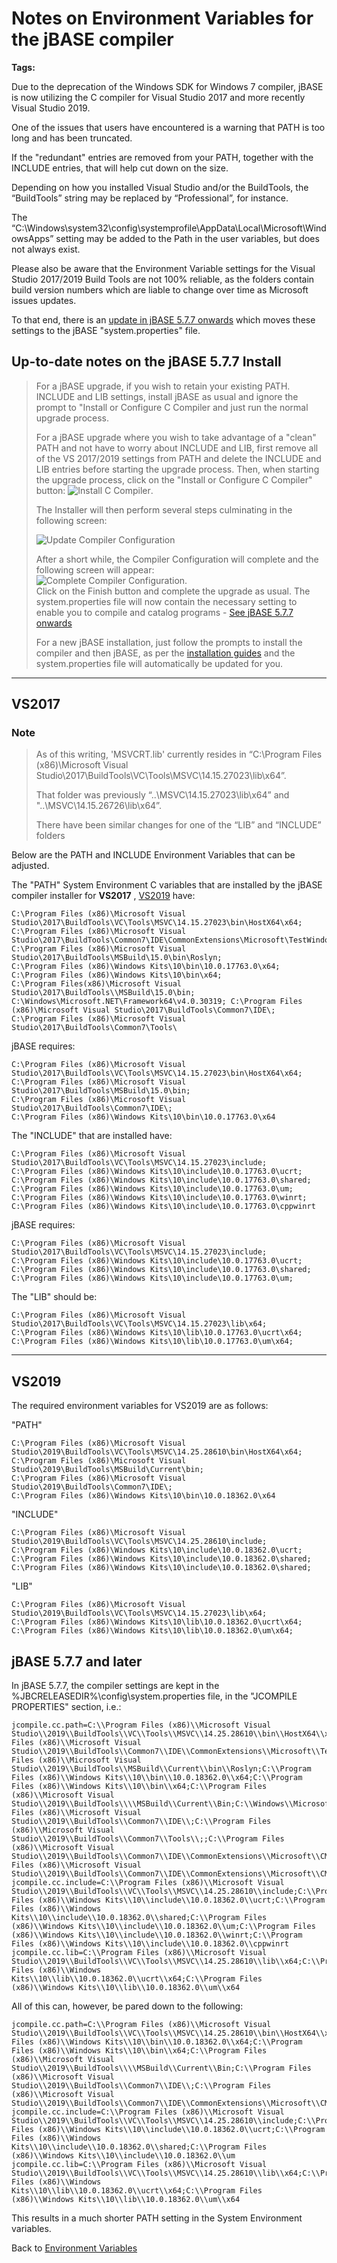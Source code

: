 # Notes on Environment Variables for the jBASE compiler

<PageHeader />

**Tags:**
<badge text='path' vertical='middle' />
<badge text='windows' vertical='middle' />
<badge text='compiler' vertical='middle' />
<badge text='environment variables' vertical='middle' />

Due to the deprecation of the Windows SDK for Windows 7 compiler, jBASE is now utilizing the C compiler for Visual Studio 2017 and more recently Visual Studio 2019.

One of the issues that users have encountered is a warning that PATH is too long and has been truncated.

If the "redundant" entries are removed from your PATH, together with the INCLUDE entries, that will help cut down on the size.

Depending on how you installed Visual Studio and/or the BuildTools, the “BuildTools” string may be replaced by “Professional”, for instance.

The “C:\Windows\system32\config\systemprofile\AppData\Local\Microsoft\WindowsApps” setting may be added to the Path in the user variables, but does not always exist.

Please also be aware that the Environment Variable settings for the Visual Studio 2017/2019 Build Tools are not 100% reliable, as the folders contain build version numbers which are liable to change over time as Microsoft issues updates.

To that end, there is an [update in jBASE 5.7.7 onwards](#jbase-5-7-7-and-later) which moves these settings to the jBASE "system.properties" file.  

## Up-to-date notes on the jBASE 5.7.7 Install

> For a jBASE upgrade, if you wish to retain your existing PATH. INCLUDE and LIB settings, install jBASE as usual and ignore the prompt to "Install or Configure C Compiler and just run the normal upgrade process.
>
> For a jBASE upgrade where you wish to take advantage of a "clean" PATH and not have to worry about INCLUDE and LIB, first remove all of the VS 2017/2019 settings from PATH and delete the INCLUDE and LIB entries before starting the upgrade process.
> Then, when starting the upgrade process, click on the "Install or Configure C Compiler" button:
> ![Install C Compiler](./CCompiler_0.png).  
>
> The Installer will then perform several steps culminating in the following screen:  
>  
> ![Update Compiler Configuration](./CCompiler_1.png)  
>  
> After a short while, the Compiler Configuration will complete and the following screen will appear:  
> ![Complete Compiler Configuration](./CCompiler_2.png).  
> Click on the Finish button and complete the upgrade as usual. The system.properties file will now contain the necessary setting to enable you to compile and catalog programs -  [See jBASE 5.7.7 onwards](#jbase-5-7-7-and-later)  
>
> For a new jBASE installation, just follow the prompts to install the compiler and then jBASE, as per the [installation guides](./../../administration/installation-guides/jbase-5.7-windows-installation-guide/README.md) and the system.properties file will automatically be updated for you.

* * *

## VS2017

### Note

>As of this writing, 'MSVCRT.lib' currently resides in “C:\Program Files (x86)\Microsoft Visual Studio\2017\BuildTools\VC\Tools\MSVC\14.15.27023\lib\x64”.
>
>That folder was previously “..\MSVC\14.15.27023\lib\x64” and "..\MSVC\14.15.26726\lib\x64”.
>
>There have been similar changes for one of the “LIB” and “INCLUDE” folders

Below are the PATH and INCLUDE Environment Variables that can be adjusted.

The "PATH" System Environment C variables that are installed by the jBASE compiler installer for **VS2017** , [VS2019](#vs2019) have:

```
C:\Program Files (x86)\Microsoft Visual Studio\2017\BuildTools\VC\Tools\MSVC\14.15.27023\bin\HostX64\x64;
C:\Program Files (x86)\Microsoft Visual Studio\2017\BuildTools\Common7\IDE\CommonExtensions\Microsoft\TestWindow;
C:\Program Files (x86)\Microsoft Visual Studio\2017\BuildTools\MSBuild\15.0\bin\Roslyn;
C:\Program Files (x86)\Windows Kits\10\bin\10.0.17763.0\x64;
C:\Program Files (x86)\Windows Kits\10\bin\x64;
C:\Program Files(x86)\Microsoft Visual Studio\2017\BuildTools\\MSBuild\15.0\bin;
C:\Windows\Microsoft.NET\Framework64\v4.0.30319; C:\Program Files (x86)\Microsoft Visual Studio\2017\BuildTools\Common7\IDE\;
C:\Program Files (x86)\Microsoft Visual Studio\2017\BuildTools\Common7\Tools\
```

jBASE requires:

```
C:\Program Files (x86)\Microsoft Visual Studio\2017\BuildTools\VC\Tools\MSVC\14.15.27023\bin\HostX64\x64;
C:\Program Files (x86)\Microsoft Visual Studio\2017\BuildTools\MSBuild\15.0\bin;
C:\Program Files (x86)\Microsoft Visual Studio\2017\BuildTools\Common7\IDE\;
C:\Program Files (x86)\Windows Kits\10\bin\10.0.17763.0\x64
```

The "INCLUDE" that are installed have:

```
C:\Program Files (x86)\Microsoft Visual Studio\2017\BuildTools\VC\Tools\MSVC\14.15.27023\include;
C:\Program Files (x86)\Windows Kits\10\include\10.0.17763.0\ucrt;
C:\Program Files (x86)\Windows Kits\10\include\10.0.17763.0\shared;
C:\Program Files (x86)\Windows Kits\10\include\10.0.17763.0\um;
C:\Program Files (x86)\Windows Kits\10\include\10.0.17763.0\winrt;
C:\Program Files (x86)\Windows Kits\10\include\10.0.17763.0\cppwinrt
```

jBASE requires:

```
C:\Program Files (x86)\Microsoft Visual Studio\2017\BuildTools\VC\Tools\MSVC\14.15.27023\include;
C:\Program Files (x86)\Windows Kits\10\include\10.0.17763.0\ucrt;
C:\Program Files (x86)\Windows Kits\10\include\10.0.17763.0\shared;
C:\Program Files (x86)\Windows Kits\10\include\10.0.17763.0\um;
```

The "LIB" should be:

```
C:\Program Files (x86)\Microsoft Visual Studio\2017\BuildTools\VC\Tools\MSVC\14.15.27023\lib\x64;
C:\Program Files (x86)\Windows Kits\10\lib\10.0.17763.0\ucrt\x64;
C:\Program Files (x86)\Windows Kits\10\lib\10.0.17763.0\um\x64;
```

* * *

## VS2019

The required environment variables for VS2019 are as follows:

"PATH"

```
C:\Program Files (x86)\Microsoft Visual Studio\2019\BuildTools\VC\Tools\MSVC\14.25.28610\bin\HostX64\x64;
C:\Program Files (x86)\Microsoft Visual Studio\2019\BuildTools\MSBuild\Current\bin;
C:\Program Files (x86)\Microsoft Visual Studio\2019\BuildTools\Common7\IDE\;
C:\Program Files (x86)\Windows Kits\10\bin\10.0.18362.0\x64
```

"INCLUDE"

```
C:\Program Files (x86)\Microsoft Visual Studio\2019\BuildTools\VC\Tools\MSVC\14.25.28610\include;
C:\Program Files (x86)\Windows Kits\10\include\10.0.18362.0\ucrt;
C:\Program Files (x86)\Windows Kits\10\include\10.0.18362.0\shared;
C:\Program Files (x86)\Windows Kits\10\include\10.0.18362.0\shared;
```

"LIB"

```
C:\Program Files (x86)\Microsoft Visual Studio\2019\BuildTools\VC\Tools\MSVC\14.15.27023\lib\x64;
C:\Program Files (x86)\Windows Kits\10\lib\10.0.18362.0\ucrt\x64;
C:\Program Files (x86)\Windows Kits\10\lib\10.0.18362.0\um\x64;
```

## jBASE 5.7.7 and later

In jBASE 5.7.7, the compiler settings are kept in the %JBCRELEASEDIR%\config\system.properties file, in the "JCOMPILE PROPERTIES" section, i.e.:

```
jcompile.cc.path=C:\\Program Files (x86)\\Microsoft Visual Studio\\2019\\BuildTools\\VC\\Tools\\MSVC\\14.25.28610\\bin\\HostX64\\x64;C:\\Program Files (x86)\\Microsoft Visual Studio\\2019\\BuildTools\\Common7\\IDE\\CommonExtensions\\Microsoft\\TestWindow;C:\\Program Files (x86)\\Microsoft Visual Studio\\2019\\BuildTools\\MSBuild\\Current\\bin\\Roslyn;C:\\Program Files (x86)\\Windows Kits\\10\\bin\\10.0.18362.0\\x64;C:\\Program Files (x86)\\Windows Kits\\10\\bin\\x64;C:\\Program Files (x86)\\Microsoft Visual Studio\\2019\\BuildTools\\\\MSBuild\\Current\\Bin;C:\\Windows\\Microsoft.NET\\Framework64\\v4.0.30319;C:\\Program Files (x86)\\Microsoft Visual Studio\\2019\\BuildTools\\Common7\\IDE\\;C:\\Program Files (x86)\\Microsoft Visual Studio\\2019\\BuildTools\\Common7\\Tools\\;;C:\\Program Files (x86)\\Microsoft Visual Studio\\2019\\BuildTools\\Common7\\IDE\\CommonExtensions\\Microsoft\\CMake\\CMake\\bin;C:\\Program Files (x86)\\Microsoft Visual Studio\\2019\\BuildTools\\Common7\\IDE\\CommonExtensions\\Microsoft\\CMake\\Ninja
jcompile.cc.include=C:\\Program Files (x86)\\Microsoft Visual Studio\\2019\\BuildTools\\VC\\Tools\\MSVC\\14.25.28610\\include;C:\\Program Files (x86)\\Windows Kits\\10\\include\\10.0.18362.0\\ucrt;C:\\Program Files (x86)\\Windows Kits\\10\\include\\10.0.18362.0\\shared;C:\\Program Files (x86)\\Windows Kits\\10\\include\\10.0.18362.0\\um;C:\\Program Files (x86)\\Windows Kits\\10\\include\\10.0.18362.0\\winrt;C:\\Program Files (x86)\\Windows Kits\\10\\include\\10.0.18362.0\\cppwinrt
jcompile.cc.lib=C:\\Program Files (x86)\\Microsoft Visual Studio\\2019\\BuildTools\\VC\\Tools\\MSVC\\14.25.28610\\lib\\x64;C:\\Program Files (x86)\\Windows Kits\\10\\lib\\10.0.18362.0\\ucrt\\x64;C:\\Program Files (x86)\\Windows Kits\\10\\lib\\10.0.18362.0\\um\\x64
```

All of this can, however, be pared  down to the following:

```
jcompile.cc.path=C:\\Program Files (x86)\\Microsoft Visual Studio\\2019\\BuildTools\\VC\\Tools\\MSVC\\14.25.28610\\bin\\HostX64\\x64;C:\\Program Files (x86)\\Windows Kits\\10\\bin\\10.0.18362.0\\x64;C:\\Program Files (x86)\\Windows Kits\\10\\bin\\x64;C:\\Program Files (x86)\\Microsoft Visual Studio\\2019\\BuildTools\\\\MSBuild\\Current\\Bin;C:\\Program Files (x86)\\Microsoft Visual Studio\\2019\\BuildTools\\Common7\\IDE\\;C:\\Program Files (x86)\\Microsoft Visual Studio\\2019\\BuildTools\\Common7\\IDE\\CommonExtensions\\Microsoft\\CMake\\CMake\\bin
jcompile.cc.include=C:\\Program Files (x86)\\Microsoft Visual Studio\\2019\\BuildTools\\VC\\Tools\\MSVC\\14.25.28610\\include;C:\\Program Files (x86)\\Windows Kits\\10\\include\\10.0.18362.0\\ucrt;C:\\Program Files (x86)\\Windows Kits\\10\\include\\10.0.18362.0\\shared;C:\\Program Files (x86)\\Windows Kits\\10\\include\\10.0.18362.0\\um
jcompile.cc.lib=C:\\Program Files (x86)\\Microsoft Visual Studio\\2019\\BuildTools\\VC\\Tools\\MSVC\\14.25.28610\\lib\\x64;C:\\Program Files (x86)\\Windows Kits\\10\\lib\\10.0.18362.0\\ucrt\\x64;C:\\Program Files (x86)\\Windows Kits\\10\\lib\\10.0.18362.0\\um\\x64
```

This results in a much shorter PATH setting in the System Environment variables.  

Back to [Environment Variables](./../README.md)

<PageFooter />
